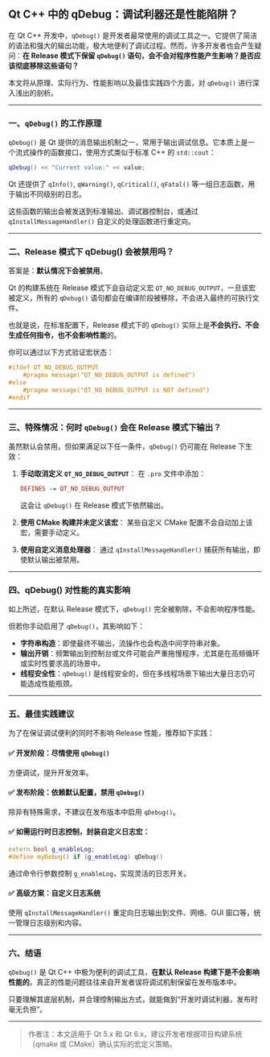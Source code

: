 ## Qt C++ 中的 qDebug：调试利器还是性能陷阱？

在 Qt C++ 开发中，`qDebug()` 是开发者最常使用的调试工具之一。它提供了简洁的语法和强大的输出功能，极大地便利了调试过程。然而，许多开发者也会产生疑问：**在 Release 模式下保留 `qDebug()` 语句，会不会对程序性能产生影响？是否应该彻底移除这些语句？**

本文将从原理、实际行为、性能影响以及最佳实践四个方面，对 `qDebug()` 进行深入浅出的剖析。

---

### 一、`qDebug()` 的工作原理

`qDebug()` 是 Qt 提供的消息输出机制之一，常用于输出调试信息。它本质上是一个流式操作的函数接口，使用方式类似于标准 C++ 的 `std::cout`：

```cpp
qDebug() << "Current value:" << value;
```

Qt 还提供了 `qInfo()`, `qWarning()`, `qCritical()`, `qFatal()` 等一组日志函数，用于输出不同级别的日志。

这些函数的输出会被发送到标准输出、调试器控制台，或通过 `qInstallMessageHandler()` 自定义的处理函数进行重定向。

---

### 二、Release 模式下 qDebug() 会被禁用吗？

答案是：**默认情况下会被禁用**。

Qt 的构建系统在 Release 模式下会自动定义宏 `QT_NO_DEBUG_OUTPUT`，一旦该宏被定义，所有的 `qDebug()` 语句都会在编译阶段被移除，不会进入最终的可执行文件。

也就是说，在标准配置下，Release 模式下的 `qDebug()` 实际上是**不会执行、不会生成任何指令，也不会影响性能**的。

你可以通过以下方式验证宏状态：

```cpp
#ifdef QT_NO_DEBUG_OUTPUT
    #pragma message("QT_NO_DEBUG_OUTPUT is defined")
#else
    #pragma message("QT_NO_DEBUG_OUTPUT is NOT defined")
#endif
```

---

### 三、特殊情况：何时 `qDebug()` 会在 Release 模式下输出？

虽然默认会禁用，但如果满足以下任一条件，`qDebug()` 仍可能在 Release 下生效：

1. **手动取消定义 `QT_NO_DEBUG_OUTPUT`**：
   在 `.pro` 文件中添加：

   ```pro
   DEFINES -= QT_NO_DEBUG_OUTPUT
   ```

   这会让 `qDebug()` 在 Release 模式下依然输出。

2. **使用 CMake 构建并未定义该宏**：
   某些自定义 CMake 配置不会自动加上该宏，需要手动定义。

3. **使用自定义消息处理器**：
   通过 `qInstallMessageHandler()` 捕获所有输出，即使默认输出被禁用。

---

### 四、qDebug() 对性能的真实影响

如上所述，在默认 Release 模式下，`qDebug()` 完全被剔除，不会影响程序性能。

但若你手动启用了 `qDebug()`，其影响如下：

* **字符串构造**：即使最终不输出，流操作也会构造中间字符串对象。
* **输出开销**：频繁输出到控制台或文件可能会严重拖慢程序，尤其是在高频循环或实时性要求高的场景中。
* **线程安全性**：`qDebug()` 是线程安全的，但在多线程场景下输出大量日志仍可能造成性能瓶颈。

---

### 五、最佳实践建议

为了在保证调试便利的同时不影响 Release 性能，推荐如下实践：

#### ✅ 开发阶段：尽情使用 `qDebug()`

方便调试，提升开发效率。

#### ✅ 发布阶段：依赖默认配置，禁用 `qDebug()`

除非有特殊需求，不建议在发布版本中启用 `qDebug()`。

#### ✅ 如需运行时日志控制，封装自定义日志宏：

```cpp
extern bool g_enableLog;
#define myDebug() if (g_enableLog) qDebug()
```

通过命令行参数控制 `g_enableLog`，实现灵活的日志开关。

#### ✅ 高级方案：自定义日志系统

使用 `qInstallMessageHandler()` 重定向日志输出到文件、网络、GUI 窗口等，统一管理日志级别和内容。

---

### 六、结语

`qDebug()` 是 Qt C++ 中极为便利的调试工具，**在默认 Release 构建下是不会影响性能的**。真正的性能问题往往来自开发者误将调试机制保留在发布版本中。

只要理解其底层机制，并合理控制输出方式，就能做到“开发时调试利器，发布时毫无负担”。

---

> 作者注：本文适用于 Qt 5.x 和 Qt 6.x，建议开发者根据项目构建系统（qmake 或 CMake）确认实际的宏定义策略。
